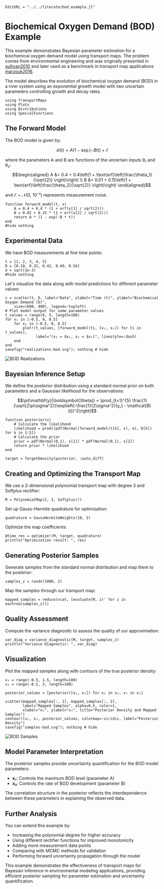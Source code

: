 ```@meta
EditURL = "../../literate/bod_example.jl"
```

# Biochemical Oxygen Demand (BOD) Example

This example demonstrates Bayesian parameter estimation for a biochemical oxygen
demand model using transport maps. The problem comes from environmental engineering
and was originally presented in [sullivan2010](@cite) and later used as a benchmark
in transport map applications [marzouk2016](@cite).

The model describes the evolution of biochemical oxygen demand (BOD) in a river system
using an exponential growth model with two uncertain parameters controlling growth
and decay rates.

````@example bod_example
using TransportMaps
using Plots
using Distributions
using SpecialFunctions
````

## The Forward Model

The BOD model is given by:
```math
\mathcal{B}(t) = A(1-\exp(-Bt))+\mathcal{E}
```
where the parameters A and B are functions of the uncertain inputs θ₁ and θ₂:
```math
\begin{aligned}
A &= 0.4 + 0.4\left(1 + \text{erf}\left(\frac{\theta_1}{\sqrt{2}} \right)\right) \\
B &= 0.01 + 0.15\left(1 + \text{erf}\left(\frac{\theta_2}{\sqrt{2}} \right)\right)
\end{aligned}
```
and ℰ ~ 𝒩(0, 10⁻³) represents measurement noise.

````@example bod_example
function forward_model(t, x)
    A = 0.4 + 0.4 * (1 + erf(x[1] / sqrt(2)))
    B = 0.01 + 0.15 * (1 + erf(x[2] / sqrt(2)))
    return A * (1 - exp(-B * t))
end
#hide nothing
````

## Experimental Data

We have BOD measurements at five time points:

````@example bod_example
t = [1, 2, 3, 4, 5]
D = [0.18, 0.32, 0.42, 0.49, 0.54]
σ = sqrt(1e-3)
#hide nothing
````

Let's visualize the data along with model predictions for different parameter values:

````@example bod_example
s = scatter(t, D, label="Data", xlabel="Time (t)", ylabel="Biochemical Oxygen Demand (D)",
    size=(600, 400), legend=:topleft)
# Plot model output for some parameter values
t_values = range(0, 5, length=100)
for x₁ in [-0.5, 0, 0.5]
    for x₂ in [-0.5, 0, 0.5]
        plot!(t_values, [forward_model(ti, [x₁, x₂]) for ti in t_values],
              label="(x₁ = $x₁, x₂ = $x₂)", linestyle=:dash)
    end
end
savefig("realizations-bod.svg"); nothing # hide
````

![BOD Realizations](realizations-bod.svg)

## Bayesian Inference Setup

We define the posterior distribution using a standard normal prior on both parameters
and a Gaussian likelihood for the observations:
```math
\pi(\mathbf{y}|\boldsymbol{\theta}) = \prod_{t=1}^{5} \frac{1}{\sqrt{2\pi\sigma^2}}\exp\left(-\frac{1}{2\sigma^2}(y_t - \mathcal{B}(t))^2\right)
```

````@example bod_example
function posterior(x)
    # Calculate the likelihood
    likelihood = prod([pdf(Normal(forward_model(t[k], x), σ), D[k]) for k in 1:5])
    # Calculate the prior
    prior = pdf(Normal(0,1), x[1]) * pdf(Normal(0,1), x[2])
    return prior * likelihood
end

target = TargetDensity(posterior, :auto_diff)
````

## Creating and Optimizing the Transport Map

We use a 2-dimensional polynomial transport map with degree 3 and Softplus rectifier:

````@example bod_example
M = PolynomialMap(2, 3, Softplus())
````

Set up Gauss-Hermite quadrature for optimization:

````@example bod_example
quadrature = GaussHermiteWeights(10, 2)
````

Optimize the map coefficients:

````@example bod_example
@time res = optimize!(M, target, quadrature)
println("Optimization result: ", res)
````

## Generating Posterior Samples

Generate samples from the standard normal distribution and map them to the posterior:

````@example bod_example
samples_z = randn(1000, 2)
````

Map the samples through our transport map:

````@example bod_example
mapped_samples = reduce(vcat, [evaluate(M, z)' for z in eachrow(samples_z)])
````

## Quality Assessment

Compute the variance diagnostic to assess the quality of our approximation:

````@example bod_example
var_diag = variance_diagnostic(M, target, samples_z)
println("Variance Diagnostic: ", var_diag)
````

## Visualization

Plot the mapped samples along with contours of the true posterior density:

````@example bod_example
x₁ = range(-0.5, 1.5, length=100)
x₂ = range(-0.5, 3, length=100)

posterior_values = [posterior([x₁, x₂]) for x₂ in x₂, x₁ in x₁]

scatter(mapped_samples[:, 1], mapped_samples[:, 2],
        label="Mapped Samples", alpha=0.5, color=1,
        xlabel="x₁", ylabel="x₂", title="Posterior Density and Mapped Samples")
contour!(x₁, x₂, posterior_values, colormap=:viridis, label="Posterior Density")
savefig("samples-bod.svg"); nothing # hide
````

![BOD Samples](samples-bod.svg)

## Model Parameter Interpretation

The posterior samples provide uncertainty quantification for the BOD model parameters:
- **x₁**: Controls the maximum BOD level (parameter A)
- **x₂**: Controls the rate of BOD development (parameter B)

The correlation structure in the posterior reflects the interdependence between
these parameters in explaining the observed data.

## Further Analysis

You can extend this example by:
- Increasing the polynomial degree for higher accuracy
- Using different rectifier functions for improved monotonicity
- Adding more measurement data points
- Comparing with MCMC methods for validation
- Performing forward uncertainty propagation through the model

This example demonstrates the effectiveness of transport maps for Bayesian inference
in environmental modeling applications, providing efficient posterior sampling
for parameter estimation and uncertainty quantification.

